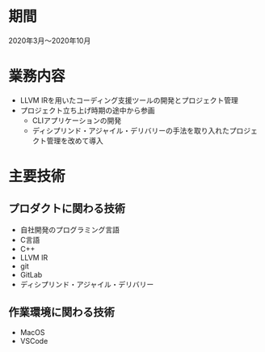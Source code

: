 # 期間
2020年3月～2020年10月

# 業務内容
- LLVM IRを用いたコーディング支援ツールの開発とプロジェクト管理
- プロジェクト立ち上げ時期の途中から参画
	- CLIアプリケーションの開発
	- ディシプリンド・アジャイル・デリバリーの手法を取り入れたプロジェクト管理を改めて導入

# 主要技術

## プロダクトに関わる技術
- 自社開発のプログラミング言語
- C言語
- C++
- LLVM IR
- git
- GitLab
- ディシプリンド・アジャイル・デリバリー

## 作業環境に関わる技術
- MacOS
- VSCode